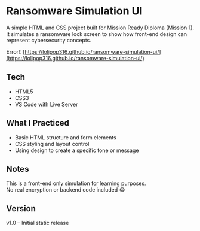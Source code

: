 # Ransomware Simulation UI

A simple HTML and CSS project built for Mission Ready Diploma (Mission 1).  
It simulates a ransomware lock screen to show how front-end design can represent cybersecurity concepts.

Error!: [https://lolipop316.github.io/ransomware-simulation-ui/](https://lolipop316.github.io/ransomware-simulation-ui/)

## Tech
- HTML5  
- CSS3
- VS Code with Live Server

## What I Practiced
- Basic HTML structure and form elements  
- CSS styling and layout control  
- Using design to create a specific tone or message

## Notes
This is a front-end only simulation for learning purposes.  
No real encryption or backend code included 😂

## Version
v1.0 – Initial static release
